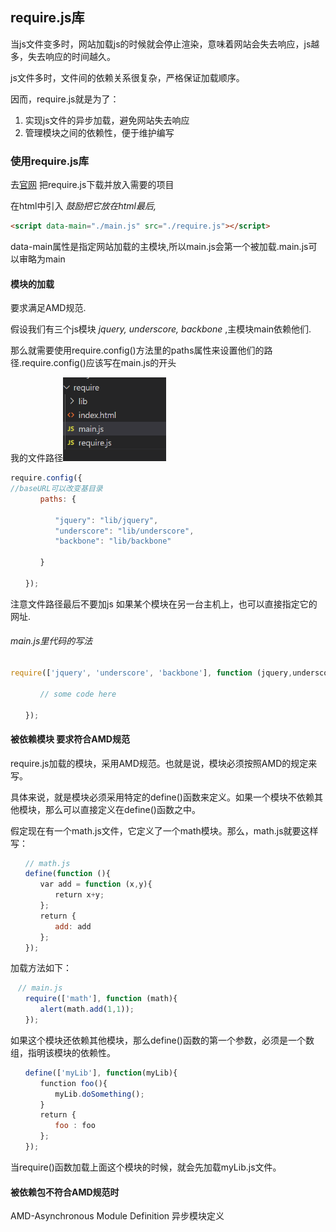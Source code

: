 ## require.js库

当js文件变多时，网站加载js的时候就会停止渲染，意味着网站会失去响应，js越多，失去响应的时间越久。

js文件多时，文件间的依赖关系很复杂，严格保证加载顺序。

因而，require.js就是为了：

1. 实现js文件的异步加载，避免网站失去响应
2. 管理模块之间的依赖性，便于维护编写



### 使用require.js库

去[官网](https://requirejs.org/docs/errors.html#scripterror) 把require.js下载并放入需要的项目

在html中引入  *鼓励把它放在html最后,* 

```html
<script data-main="./main.js" src="./require.js"></script>
```

data-main属性是指定网站加载的主模块,所以main.js会第一个被加载.main.js可以审略为main

#### 模块的加载

要求满足AMD规范.

假设我们有三个js模块  *jquery, underscore, backbone* ,主模块main依赖他们.

那么就需要使用require.config()方法里的paths属性来设置他们的路径.require.config()应该写在main.js的开头

我的文件路径<img src="require.js.assets/image-20201109202343150.png" alt="image-20201109202343150" style="zoom:67%;" /> 

```js
require.config({
//baseURL可以改变基目录
　　　　paths: {

　　　　　　"jquery": "lib/jquery",
　　　　　　"underscore": "lib/underscore",
　　　　　　"backbone": "lib/backbone"

　　　　}

　　});
```

注意文件路径最后不要加js     如果某个模块在另一台主机上，也可以直接指定它的网址.

###### main.js里代码的写法

```js
require(['jquery', 'underscore', 'backbone'], function (jquery,underscore, backbone){

　　　　// some code here

　　});
```

#### 被依赖模块  要求符合AMD规范

require.js加载的模块，采用AMD规范。也就是说，模块必须按照AMD的规定来写。

具体来说，就是模块必须采用特定的define()函数来定义。如果一个模块不依赖其他模块，那么可以直接定义在define()函数之中。

假定现在有一个math.js文件，它定义了一个math模块。那么，math.js就要这样写：

```js
　　// math.js
　　define(function (){
　　　　var add = function (x,y){
　　　　　　return x+y;
　　　　};
　　　　return {
　　　　　　add: add
　　　　};
　　});
```

加载方法如下：

```js
　// main.js
　　require(['math'], function (math){
　　　　alert(math.add(1,1));
　　});
```

如果这个模块还依赖其他模块，那么define()函数的第一个参数，必须是一个数组，指明该模块的依赖性。

```js
　　define(['myLib'], function(myLib){
　　　　function foo(){
　　　　　　myLib.doSomething();
　　　　}
　　　　return {
　　　　　　foo : foo
　　　　};
　　});
```

当require()函数加载上面这个模块的时候，就会先加载myLib.js文件。

#### 被依赖包不符合AMD规范时

AMD-Asynchronous Module Definition  异步模块定义

